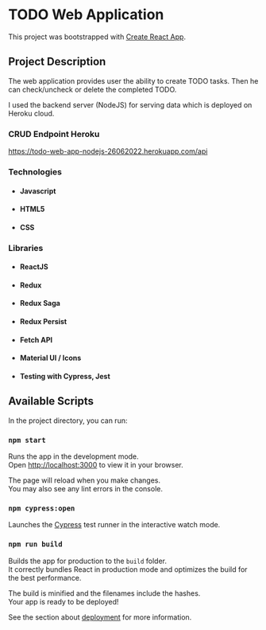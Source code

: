 # TODO Web Application

This project was bootstrapped with [Create React App](https://github.com/facebook/create-react-app).

## Project Description

The web application provides user the ability to create TODO tasks. Then he can check/uncheck or delete the completed TODO.

I used the backend server (NodeJS) for serving data which is deployed on Heroku cloud.

### CRUD Endpoint Heroku
https://todo-web-app-nodejs-26062022.herokuapp.com/api

### Technologies
- #### Javascript
- #### HTML5
- #### CSS

### Libraries
- #### ReactJS
- #### Redux
- #### Redux Saga
- #### Redux Persist
- #### Fetch API
- #### Material UI / Icons
- #### Testing with Cypress, Jest




## Available Scripts

In the project directory, you can run:

### `npm start`

Runs the app in the development mode.\
Open [http://localhost:3000](http://localhost:3000) to view it in your browser.

The page will reload when you make changes.\
You may also see any lint errors in the console.

### `npm cypress:open`

Launches the [Cypress](https://docs.cypress.io/guides/overview/why-cypress) test runner in the interactive watch mode.

### `npm run build`

Builds the app for production to the `build` folder.\
It correctly bundles React in production mode and optimizes the build for the best performance.

The build is minified and the filenames include the hashes.\
Your app is ready to be deployed!

See the section about [deployment](https://facebook.github.io/create-react-app/docs/deployment) for more information.
